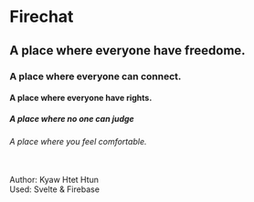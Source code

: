 # Firechat

## A place where everyone have freedome.
### A place where everyone can connect.
#### A place where everyone have rights.
##### A place where no one can judge
###### A place where you feel comfortable.
<br>
Author: Kyaw Htet Htun<br>
Used: Svelte & Firebase
